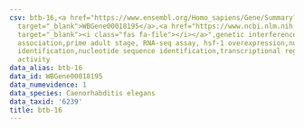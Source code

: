```yaml
---
csv: btb-16,<a href="https://www.ensembl.org/Homo_sapiens/Gene/Summary?db=core;g=WBGene00018195"
  target="_blank">WBGene00018195</a>,<a href="https://www.ncbi.nlm.nih.gov/pubmed/30894454"
  target="_blank"><i class="fas fa-file"></i></a>",genetic interference,functional
  association,prime adult stage, RNA-seq assay, hsf-1 overexpression,nucleotide sequence
  identification,nucleotide sequence identification,transcriptional regulation,up-regulates
  activity
data_alias: btb-16
data_id: WBGene00018195
data_numevidence: 1
data_species: Caenorhabditis elegans
data_taxid: '6239'
title: btb-16
---
```

